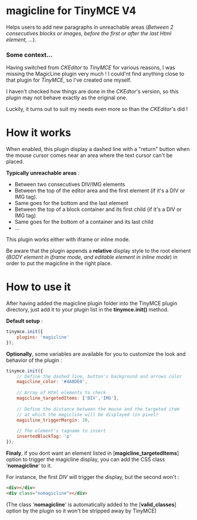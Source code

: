 # magicline for TinyMCE V4

Helps users to add new paragraphs in unreachable areas (*Between 2 consecutives blocks or images, before the first or after the last Html element, ...*).

### Some context...
Having switched from *CKEditor* to *TinyMCE* for various reasons, I was missing the MagicLine plugin very much !
I could'nt find anything close to that plugin for *TinyMCE*, so I've created one myself.

I haven't checked how things are done in the *CKEdtor*'s version, so this plugin may not behave exactly as the original one.

Luckily, it turns out to suit my needs even more so than the *CKEditor*'s did !

# How it works

When enabled, this plugin display a dashed line with a "return" button when the mouse cursor comes near an area where the text cursor can't be placed.

**Typically unreachable areas** :
- Between two consecutives DIV/IMG elements
- Between the top of the editor area and the first element (if it's a DIV or IMG tag).
- Same goes for the bottom and the last element
- Between the top of a block container and its first child (if it's a DIV or IMG tag)
- Same goes for the bottom of a container and its last child
- ...

This plugin works either with iframe or inline mode.

Be aware that the plugin appends a **relative** display style to the root element (*BODY element in iframe mode, and editable element in inline mode*) in order to put the magicline in the right place.

# How to use it

After having added the magicline plugin folder into the TinyMCE plugin directory, just add it to your plugin list in the **tinymce.init()** method.

**Default setup** :
```js
tinymce.init({
    plugins: 'magicline'
});
```

**Optionally**, some variables are available for you to customize the look and behavior of the plugin :
```js
tinymce.init({
    // Define the dashed line, button's background and arrows color
    magicline_color: '#4A8DE0',
    
    // Array of Html elements to check
    magicline_targetedItems: ['DIV','IMG'],
    
    // Define the distance between the mouse and the targeted item
    // at which the magicline will be displayed (in pixel)
    magicline_triggerMargin: 20,
    
    // The element's tagname to insert
    insertedBlockTag: 'p'
});
```

**Finaly**, if you dont want an element listed in [**magicline_targetedItems**] option to trigger the magicline display, you can add the CSS class '**nomagicline**' to it.

For instance, the first *DIV* will trigger the display, but the second won't :
```html
<div></div>
<div class="nomagicline"></div>
```

(The class '**nomagicline**' is automatically added to the [**valid_classes**] option by the plugin so it won't be stripped away by TinyMCE)

